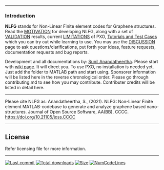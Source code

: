 ***
### Introduction
**NLFG** stands for Non-Linear Finite element codes for Graphene structures. Read the [MOTIVATION]() for developing NLFG, along with a set of [VALIDATION]() results, current [LIMITATIONS]() of PXO, [Tutorials and Test Cases]() which you can try out while learning to use. You may use the [DISCUSSION]() page to ask questions/clarifications, put forth your ideas, feature requests, documentation requests and bug reports. 

Development and all documentations by: [Sunil Anandatheertha](https://sunilanandatheertha.github.io/). Please start with [wiki page](https://github.com/SunilAnandatheertha/NLFEG/wiki). It will direct you. To use PXO, no installation is needed yet. Just add the folder to MATLAB path and start using. Sponsorer information will be listed here in the reverse chronological order. Please go through contributing.md to see how you may contribute. Contributer credits will be listed in detail here.

***
Please cite NLFG as: Anandatheertha, S., (2021). NLFG: Non-Linear Finite element MATLAB-codebase to generate and analyze graphene based nano-structures. Journal of Open Source Software, AA(BB), CCCC. https://doi.org/10.21105/joss.CCCC

***
## License
Refer licensing file for more information.

***

[![Last commit](https://img.shields.io/github/last-commit/SunilAnandatheertha/NLFEG)]()
[![Total downloads](https://img.shields.io/github/downloads/SunilAnandatheertha/NLFEG/total)]()
[![Size](https://img.shields.io/github/repo-size/SunilAnandatheertha/NLFEG)]()
[![NumCodeLines](https://img.shields.io/tokei/lines/github/SunilAnandatheertha/NLFEG)]()
